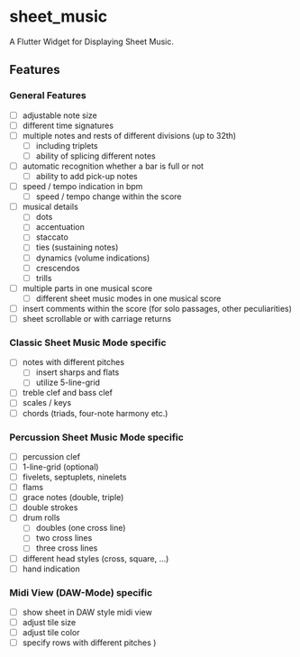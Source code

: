 # sheet_music

A Flutter Widget for Displaying Sheet Music.

## Features

### General Features
- [ ] adjustable note size
- [ ] different time signatures
- [ ] multiple notes and rests of different divisions (up to 32th)
  - [ ] including triplets
  - [ ] ability of splicing different notes
- [ ] automatic recognition whether a bar is full or not
  - [ ] ability to add pick-up notes
- [ ] speed / tempo indication in bpm
  - [ ] speed / tempo change within the score
- [ ] musical details
  - [ ] dots
  - [ ] accentuation
  - [ ] staccato
  - [ ] ties (sustaining notes)
  - [ ] dynamics (volume indications)
  - [ ] crescendos
  - [ ] trills
- [ ] multiple parts in one musical score
  - [ ] different sheet music modes in one musical score
- [ ] insert comments within the score (for solo passages, other peculiarities)
- [ ] sheet scrollable or with carriage returns

### Classic Sheet Music Mode specific
- [ ] notes with different pitches
  - [ ] insert sharps and flats
  - [ ] utilize 5-line-grid
- [ ] treble clef and bass clef
- [ ] scales / keys
- [ ] chords (triads, four-note harmony etc.)

### Percussion Sheet Music Mode specific
- [ ] percussion clef
- [ ] 1-line-grid (optional)
- [ ] fivelets, septuplets, ninelets
- [ ] flams
- [ ] grace notes (double, triple)
- [ ] double strokes
- [ ] drum rolls
  - [ ] doubles (one cross line)
  - [ ] two cross lines
  - [ ] three cross lines
- [ ] different head styles (cross, square, ...)
- [ ] hand indication

### Midi View (DAW-Mode) specific
- [ ] show sheet in DAW style midi view
- [ ] adjust tile size
- [ ] adjust tile color
- [ ] specify rows with different pitches
)
